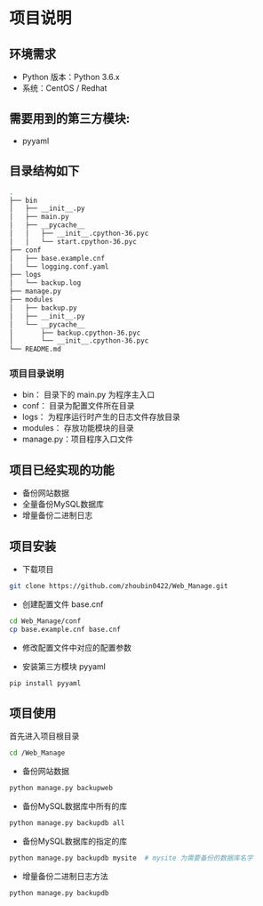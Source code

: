 # 项目说明
## 环境需求
* Python 版本：Python 3.6.x
* 系统：CentOS / Redhat

## 需要用到的第三方模块:
* pyyaml

## 目录结构如下
```bash
.
├── bin
│   ├── __init__.py
│   ├── main.py
│   ├── __pycache__
│   │   ├── __init__.cpython-36.pyc
│   │   └── start.cpython-36.pyc
├── conf
│   ├── base.example.cnf
│   └── logging.conf.yaml
├── logs
│   └── backup.log
├── manage.py
├── modules
│   ├── backup.py
│   ├── __init__.py
│   └── __pycache__
│       ├── backup.cpython-36.pyc
│       └── __init__.cpython-36.pyc
└── README.md
```

### 项目目录说明
* bin： 目录下的 main.py 为程序主入口
* conf： 目录为配置文件所在目录
* logs： 为程序运行时产生的日志文件存放目录
* modules： 存放功能模块的目录
* manage.py：项目程序入口文件

## 项目已经实现的功能
* 备份网站数据
* 全量备份MySQL数据库
* 增量备份二进制日志


## 项目安装
* 下载项目
```bash
git clone https://github.com/zhoubin0422/Web_Manage.git
```

* 创建配置文件 base.cnf
```bash
cd Web_Manage/conf
cp base.example.cnf base.cnf
```

* 修改配置文件中对应的配置参数


* 安装第三方模块 pyyaml
```bash
pip install pyyaml
```

## 项目使用
首先进入项目根目录
```bash
cd /Web_Manage
```
* 备份网站数据
```bash
python manage.py backupweb
```

* 备份MySQL数据库中所有的库
```bash
python manage.py backupdb all

```

* 备份MySQL数据库的指定的库
```bash
python manage.py backupdb mysite  # mysite 为需要备份的数据库名字
```

* 增量备份二进制日志方法
```bash
python manage.py backupdb
```
